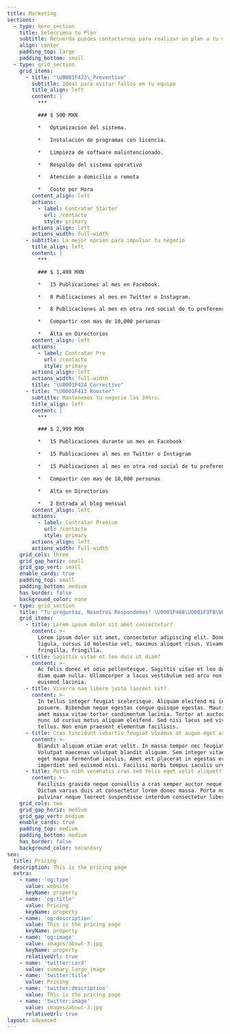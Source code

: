 ```yaml
---
title: Marketing
sections:
  - type: hero_section
    title: Selecciona tu Plan
    subtitle: Recuerda puedes contactarnos para realizar un plan a tu medida
    align: center
    padding_top: large
    padding_bottom: small
  - type: grid_section
    grid_items:
      - title: "\U0001F423\_Preventivo"
        subtitle: Ideal para evitar fallos en tu equipo
        title_align: left
        content: |
          ***

          ### $ 500 MXN

          *   Optimización del sistema.

          *   Instalación de programas con licencia.

          *   Limpieza de software malintencionado.

          *   Respaldo del sistema operativo

          *   Atención a domicilio o remota

          *   Costo por Hora
        content_align: left
        actions:
          - label: Contratar Starter
            url: /contacto
            style: primary
        actions_align: left
        actions_width: full-width
      - subtitle: La mejor opción para impulsar tu negocio
        title_align: left
        content: |
          ***

          ### $ 1,499 MXN

          *   15 Publicaciones al mes en Facebook.

          *   8 Publicaciones al mes en Twitter o Instagram.

          *   8 Publicaciones al mes en otra red social de tu preferencia.

          *   Compartir con mas de 10,000 personas

          *   Alta en Directorios
        content_align: left
        actions:
          - label: Contratar Pro
            url: /contacto
            style: primary
        actions_align: left
        actions_width: full-width
        title: "\U0001F424 Correctivo"
      - title: "\U0001F413 Rooster"
        subtitle: Mantenemos tu negocio las 24hrs.
        title_align: left
        content: |
          ***

          ### $ 2,999 MXN

          *   15 Publicaciones durante un mes en Facebook

          *   15 Publicaciones al mes en Twitter o Instagram

          *   15 Publicaciones al mes en otra red social de tu preferencia.

          *   Compartir con mas de 10,000 personas

          *   Alta en Directorios

          *   2 Entrada al blog mensual
        content_align: left
        actions:
          - label: Contratar Premium
            url: /contacto
            style: primary
        actions_align: left
        actions_width: full-width
    grid_cols: three
    grid_gap_horiz: small
    grid_gap_vert: small
    enable_cards: true
    padding_top: small
    padding_bottom: medium
    has_border: false
    background_color: none
  - type: grid_section
    title: "Tu preguntas, Nosotros Respondemos! \U0001F468\U0001F3FB‍\U0001F4BB"
    grid_items:
      - title: Lorem ipsum dolor sit amet consectetur?
        content: >-
          Lorem ipsum dolor sit amet, consectetur adipiscing elit. Donec nisl
          ligula, cursus id molestie vel, maximus aliquet risus. Vivamus in nibh
          fringilla, fringilla.
      - title: Sagittis vitae et leo duis ut diam?
        content: >-
          Ac felis donec et odio pellentesque. Sagittis vitae et leo duis ut
          diam quam nulla. Ullamcorper a lacus vestibulum sed arcu non odio
          euismod lacinia.
      - title: Viverra nam libero justo laoreet sit?
        content: >-
          In tellus integer feugiat scelerisque. Aliquam eleifend mi in nulla
          posuere. Bibendum neque egestas congue quisque egestas. Mauris sit
          amet massa vitae tortor condimentum lacinia. Tortor at auctor urna
          nunc id cursus metus aliquam eleifend. Sed nisi lacus sed viverra
          tellus. Non enim praesent elementum facilisis.
      - title: Cras tincidunt lobortis feugiat vivamus at augue eget arcu?
        content: >-
          Blandit aliquam etiam erat velit. In massa tempor nec feugiat.
          Volutpat maecenas volutpat blandit aliquam. Sem integer vitae justo
          eget magna fermentum iaculis. Amet est placerat in egestas erat
          imperdiet sed euismod nisi. Facilisi morbi tempus iaculis urna.
      - title: Porta nibh venenatis cras sed felis eget velit aliquet?
        content: >-
          Facilisis gravida neque convallis a cras semper auctor neque vitae.
          Dictum varius duis at consectetur lorem donec massa. Porta non
          pulvinar neque laoreet suspendisse interdum consectetur libero.
    grid_cols: two
    grid_gap_horiz: medium
    grid_gap_vert: medium
    enable_cards: true
    padding_top: medium
    padding_bottom: medium
    has_border: false
    background_color: secondary
seo:
  title: Pricing
  description: This is the pricing page
  extra:
    - name: 'og:type'
      value: website
      keyName: property
    - name: 'og:title'
      value: Pricing
      keyName: property
    - name: 'og:description'
      value: This is the pricing page
      keyName: property
    - name: 'og:image'
      value: images/about-3.jpg
      keyName: property
      relativeUrl: true
    - name: 'twitter:card'
      value: summary_large_image
    - name: 'twitter:title'
      value: Pricing
    - name: 'twitter:description'
      value: This is the pricing page
    - name: 'twitter:image'
      value: images/about-3.jpg
      relativeUrl: true
layout: advanced
---
```

